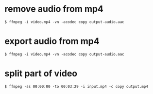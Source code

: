 # remove audio from mp4
```
$ ffmpeg -i video.mp4 -vn -acodec copy output-audio.aac
```
# export audio from mp4
```
$ ffmpeg -i video.mp4 -vn -acodec copy output-audio.aac
```
# split part of video
```
$ ffmpeg -ss 00:00:00 -to 00:03:29 -i input.mp4 -c copy output.mp4
```